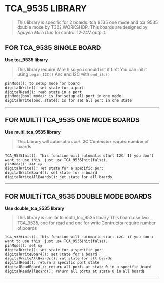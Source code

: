 # TCA_9535 LIBRARY
> This library is specific for 2 boards: tca_9535 one mode and tca_9535 double mode by T302 WORKSHOP.
> This boards are designed by _Nguyen Minh Duc_ for control 12-24V output.

## FOR TCA_9535 SINGLE BOARD
**Use tca_9535 library**
> This library require Wire.h so you should init it first
> You can init it using `begin_I2C()` 
> And end I2C with `end_i2c()`
```
pinMode(): to setup mode for board
digitalWrite(): set state for a port
digitalRead(): read state in a port
pinMode(bool mode): is for setup all port in one mode.
digitalWrite(bool state): is for set all port in one state
 ```
 ___

## FOR MUILTi TCA_9535 ONE MODE BOARDS
**Use muiti_tca_9535 library**
> This Library will automatic start I2C 
> Contructor require number of boards
```
TCA_9535Init(): This function will automatic start I2C. If you don't want to use this, just use TCA_9535Init(false).
pinMode(): set up
digitalWrite(): set state for a specific port
digitalWriteBoard(): set state for a board
digitalWriteAllBoards(): set state for all boards
```
___

## FOR MUILTi TCA_9535 DOUBLE MODE BOARDS
**Use double_tca_9535 library**
> This library is similar to multi_tca_9535 library
> This board use two TCA_9535, one for read and one for write
> Contructor require number of boards

```
TCA_9535Init(): This function will automatic start I2C. If you don't want to use this, just use TCA_9535Init(false).
pinMode(): set up
digitalWrite(): set state for a specific port
digitalWriteBoard(): set state for a board
digitalWriteAllBoards(): set state for all boards
digitalRead(): return a specific port state
digitalReadBoard(): return all ports at state 0 in a specific board
digitalReadAllBoard(): return all ports at state 0 in all boards
```
___




 